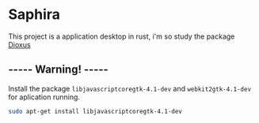 # Saphira
This project is a application desktop in rust, i'm so study the package [Dioxus](https://dioxuslabs.com/learn/0.4/)

## ----- Warning! -----
Install the package `libjavascriptcoregtk-4.1-dev` and `webkit2gtk-4.1-dev` for aplication running.

```sh
sudo apt-get install libjavascriptcoregtk-4.1-dev
```
